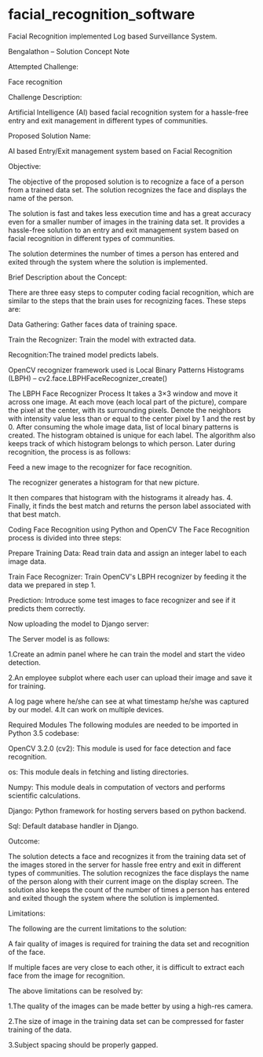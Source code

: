 # facial_recognition_software
Facial Recognition implemented Log based Surveillance System.

Bengalathon – Solution Concept Note

Attempted Challenge:

Face recognition

Challenge Description:

Artificial Intelligence (AI) based facial recognition system for a hassle-free entry and exit management in different types of communities.

Proposed Solution Name:

AI based Entry/Exit management system based on Facial Recognition

Objective:

The objective of the proposed solution is to recognize a face of a person from a trained data set. The solution recognizes the face and displays the name of the person.

The solution is fast and takes less execution time and has a great accuracy even for a smaller number of images in the training data set. It provides a hassle-free solution to an entry and exit management system based on facial recognition in different types of communities.

The solution determines the number of times a person has entered and exited through the system where the solution is implemented.

Brief Description about the Concept:

There are three easy steps to computer coding facial recognition, which are similar to the steps that the brain uses for recognizing faces. These steps are:

Data Gathering: Gather faces data of training space.

Train the Recognizer: Train the model with extracted data.

Recognition:The trained model predicts labels.

OpenCV recognizer framework used is Local Binary Patterns Histograms (LBPH) – cv2.face.LBPHFaceRecognizer_create()

The LBPH Face Recognizer Process It takes a 3×3 window and move it across one image. At each move (each local part of the picture), compare the pixel at the center, with its surrounding pixels. Denote the neighbors with intensity value less than or equal to the center pixel by 1 and the rest by 0. After consuming the whole image data, list of local binary patterns is created. The histogram obtained is unique for each label. The algorithm also keeps track of which histogram belongs to which person. Later during recognition, the process is as follows:

Feed a new image to the recognizer for face recognition.

The recognizer generates a histogram for that new picture.

It then compares that histogram with the histograms it already has. 4. Finally, it finds the best match and returns the person label associated with that best match.

Coding Face Recognition using Python and OpenCV The Face Recognition process is divided into three steps:

Prepare Training Data: Read train data and assign an integer label to each image data.

Train Face Recognizer: Train OpenCV's LBPH recognizer by feeding it the data we prepared in step 1.

Prediction: Introduce some test images to face recognizer and see if it predicts them correctly.

Now uploading the model to Django server:

The Server model is as follows:

1.Create an admin panel where he can train the model and start the video detection.

2.An employee subplot where each user can upload their image and save it for training.

A log page where he/she can see at what timestamp he/she was captured by our model.
4.It can work on multiple devices.

Required Modules The following modules are needed to be imported in Python 3.5 codebase:

OpenCV 3.2.0 (cv2): This module is used for face detection and face recognition.

os: This module deals in fetching and listing directories.

Numpy: This module deals in computation of vectors and performs scientific calculations.

Django: Python framework for hosting servers based on python backend.

Sql: Default database handler in Django.

Outcome:

The solution detects a face and recognizes it from the training data set of the images stored in the server for hassle free entry and exit in different types of communities. The solution recognizes the face displays the name of the person along with their current image on the display screen. The solution also keeps the count of the number of times a person has entered and exited though the system where the solution is implemented.

Limitations:

The following are the current limitations to the solution:

A fair quality of images is required for training the data set and recognition of the face.

If multiple faces are very close to each other, it is difficult to extract each face from the image for recognition.

The above limitations can be resolved by:

1.The quality of the images can be made better by using a high-res camera.

2.The size of image in the training data set can be compressed for faster training of the data.

3.Subject spacing should be properly gapped.

